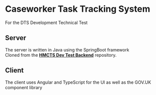 # Caseworker Task Tracking System

For the DTS Development Technical Test


## Server

The server is written in Java using the SpringBoot framework \
Cloned from the [**HMCTS Dev Test Backend**](https://github.com/hmcts/hmcts-dev-test-backend/tree/master) repository.

## Client

The client uses Angular and TypeScript for the UI as well as the GOV.UK component library
